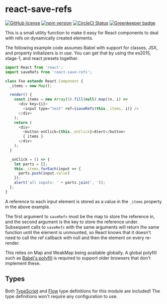 # react-save-refs

[![GitHub license](https://img.shields.io/badge/license-MIT-blue.svg)](https://github.com/Macil/react-save-refs/blob/master/LICENSE.txt) [![npm version](https://img.shields.io/npm/v/react-save-refs.svg?style=flat)](https://www.npmjs.com/package/react-save-refs) [![CircleCI Status](https://circleci.com/gh/Macil/react-save-refs.svg?style=shield)](https://circleci.com/gh/Macil/react-save-refs) [![Greenkeeper badge](https://badges.greenkeeper.io/Macil/react-save-refs.svg)](https://greenkeeper.io/)

This is a small utility function to make it easy for React components to deal
with refs on dynamically created elements.

The following example code assumes Babel with support for classes, JSX, and
property initializers is in use. You can get that by using the es2015, stage-1,
and react presets together.

```js
import React from 'react';
import saveRefs from 'react-save-refs';

class Foo extends React.Component {
  _items = new Map();

  render() {
    const items = new Array(5).fill(null).map((n, i) =>
      <div key={i}>
        <input type="text" ref={saveRefs(this._items, i)} />
      </div>
    );
    return (
      <div>
        <button onClick={this._onClick}>Alert</button>
        { items }
      </div>
    );
  }

  _onClick = () => {
    let parts = [];
    this._items.forEach(input => {
      parts.push(input.value)
    });
    alert('all inputs: ' + parts.join(', '));
  };
}
```

A reference to each input element is stored as a value in the `_items`
property in the above example.

The first argument to `saveRefs` must be the map to store the reference in, and
the second argument is the key to store the reference under. Subsequent calls
to `saveRefs` with the same arguments will return the same function until the
element is unmounted, so React knows that it doesn't need to call the ref
callback with null and then the element on every re-render.

This relies on Map and WeakMap being available globally. A global polyfill such
as [Babel's polyfill](https://babeljs.io/docs/en/babel-polyfill/) is required
to support older browsers that don't implement these.

## Types

Both [TypeScript](https://www.typescriptlang.org/) and
[Flow](https://flowtype.org/) type definitions for this module are included!
The type definitions won't require any configuration to use.
